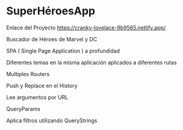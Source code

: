 # SuperHéroesApp

Enlace del Proyecto https://cranky-lovelace-9b9565.netlify.app/

Buscador de Héroes de Marvel y DC

SPA ( Single Page Application ) a profundidad

Diferentes temas en la misma aplicación aplicados a diferentes rutas

Multiples Routers

Push y Replace en el History

Lee argumentos por URL

QueryParams

Aplica filtros utilizando QueryStrings
